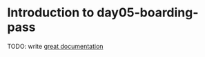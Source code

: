 # Introduction to day05-boarding-pass

TODO: write [great documentation](http://jacobian.org/writing/what-to-write/)
